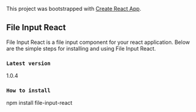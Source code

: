 This project was bootstrapped with [Create React App](https://github.com/facebook/create-react-app).

## File Input React

File Input React is a file input component for your react application.
Below are the simple steps for installing and using File Input React.

### `Latest version`

1.0.4

### `How to install`

npm install file-input-react
